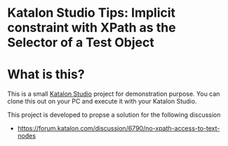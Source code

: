 Katalon Studio Tips: Implicit constraint with XPath as the Selector of a Test Object
=====

# What is this?

This is a small [Katalon Studio](https://www.katalon.com/) project for demonstration purpose.
You can clone this out on your PC and execute it with your Katalon Studio.

This project is developed to propse a solution for the following discussion

- https://forum.katalon.com/discussion/6790/no-xpath-access-to-text-nodes
